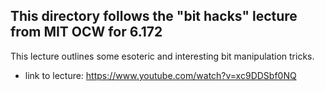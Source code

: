 ## This directory follows the "bit hacks" lecture from MIT OCW for 6.172

This lecture outlines some esoteric and interesting bit manipulation tricks.

- link to lecture: https://www.youtube.com/watch?v=xc9DDSbf0NQ
